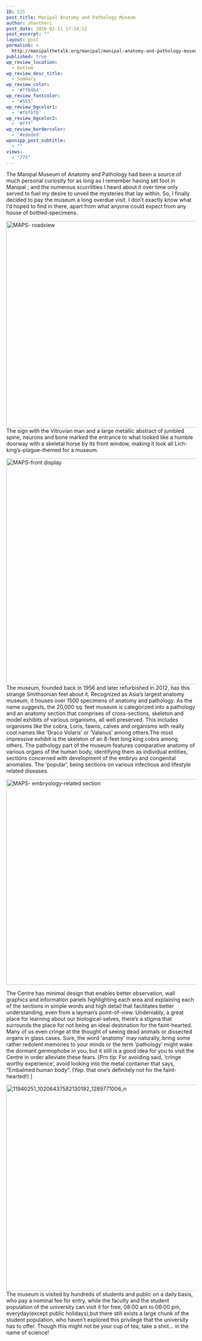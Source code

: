 ```yaml
---
ID: 525
post_title: Manipal Anatomy and Pathology Museum
author: shantheri
post_date: 2016-01-11 17:24:12
post_excerpt: ""
layout: post
permalink: >
  http://manipalthetalk.org/manipal/manipal-anatomy-and-pathology-museum/
published: true
wp_review_location:
  - bottom
wp_review_desc_title:
  - Summary
wp_review_color:
  - '#ff6464'
wp_review_fontcolor:
  - '#555'
wp_review_bgcolor1:
  - '#fbfbfb'
wp_review_bgcolor2:
  - '#fff'
wp_review_bordercolor:
  - '#ededed'
wpsnipp_post_subtitle:
  - ""
views:
  - "775"
---
```

The Manipal Museum of Anatomy and Pathology had been a source of much personal curiosity for as long as I remember having set foot in Manipal ; and the numerous scurrilities I heard about it over time only served to fuel my desire to unveil the mysteries that lay within. So, I finally decided to pay the museum a long overdue visit. I don’t exactly know what I’d hoped to find in there, apart from what anyone could expect from any house of bottled-specimens.

<a href="http://manipalthetalk.net/wp-content/uploads/2016/01/11937940_10206437582210194_331954428_n.jpg" rel="attachment wp-att-534"><img class="alignnone wp-image-534" src="http://manipalthetalk.net/wp-content/uploads/2016/01/11937940_10206437582210194_331954428_n.jpg" alt="MAPS- roadview" width="824" height="549" /></a>
The sign with the Vitruvian man and a large metallic abstract of jumbled spine, neurons and bone marked the entrance to what looked like a humble doorway with a skeletal horse by its front window, making it look all Lich-king’s-plague-themed for a museum.

<a href="http://manipalthetalk.net/wp-content/uploads/2016/01/img_1_1362062928_c4ca4238a0b923820dcc509a6f75849b.jpg" rel="attachment wp-att-542"><img class="alignnone wp-image-542" src="http://manipalthetalk.net/wp-content/uploads/2016/01/img_1_1362062928_c4ca4238a0b923820dcc509a6f75849b.jpg" alt="MAPS-front display" width="819" height="601" /></a>
The museum, founded back in 1956 and later refurbished in 2012, has this strange Smithsonian feel about it. Recognized as Asia’s largest anatomy museum, it houses over 1500 specimens of anatomy and pathology. As the name suggests, the 20,000 sq. feet museum is categorized into a pathology and an anatomy section that comprises of cross-sections, skeleton and model exhibits of various organisms, all well preserved.
This includes organisms like the cobra, Loris, fawns, calves and organisms with really cool names like ‘Draco Volaris’ or ‘Valanus’ among others.The most impressive exhibit is the skeleton of an 8-feet long king cobra among others.
The pathology part of the museum features comparative anatomy of various organs of the human body, identifying them as individual entities, sections concerned with development of the embryo and congenital anomalies. The ‘popular’, being sections on various infectious and lifestyle related diseases.

<a href="http://manipalthetalk.net/wp-content/uploads/2016/01/Nov0912-News-Museum2.jpg" rel="attachment wp-att-541"><img class="alignnone wp-image-541" src="http://manipalthetalk.net/wp-content/uploads/2016/01/Nov0912-News-Museum2.jpg" alt="MAPS- embryology-related section" width="822" height="546" /></a>

The Centre has minimal design that enables better observation, wall graphics and information panels highlighting each area and explaining each of the sections in simple words and high detail that facilitates better understanding, even from a layman’s point-of-view.
Undeniably, a great place for learning about our biological-selves, there’s a stigma that surrounds the place for not being an ideal destination for the faint-hearted.
Many of us even cringe at the thought of seeing dead animals or dissected organs in glass cases. Sure, the word ‘anatomy’ may naturally, bring some rather redolent memories to your minds or the term ‘pathology’ might wake the dormant germophobe in you, but it still is a good idea for you to visit the Centre in order alleviate these fears.
[Pro tip: For avoiding said, ‘cringe worthy experience’, avoid looking into the metal container that says, “Embalmed human body”. (Yep. that one’s definitely not for the faint-hearted!) ]

<img class="alignnone wp-image-536" src="http://manipalthetalk.net/wp-content/uploads/2016/01/11940251_10206437582130192_1289771006_n.jpg" alt="11940251_10206437582130192_1289771006_n" width="822" height="548" />
The museum is visited by hundreds of students and public on a daily basis, who pay a nominal fee for entry, while the faculty and the student population of the university can visit it for free, 08:00 am to 06:00 pm, everyday(except public holidays);but there still exists a large chunk of the student population, who haven’t explored this privilege that the university has to offer. Though this might not be your cup of tea, take a shot... in the name of science!